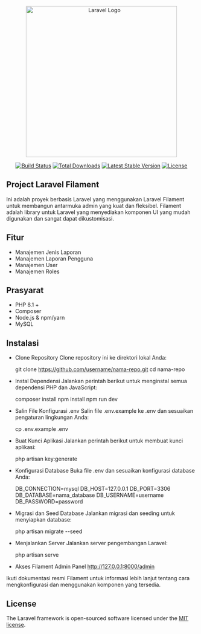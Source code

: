 <p align="center"><a href="https://laravel.com" target="_blank"><img src="https://raw.githubusercontent.com/laravel/art/master/logo-lockup/5%20SVG/2%20CMYK/1%20Full%20Color/laravel-logolockup-cmyk-red.svg" width="400" alt="Laravel Logo"></a></p>

<p align="center">
<a href="https://github.com/laravel/framework/actions"><img src="https://github.com/laravel/framework/workflows/tests/badge.svg" alt="Build Status"></a>
<a href="https://packagist.org/packages/laravel/framework"><img src="https://img.shields.io/packagist/dt/laravel/framework" alt="Total Downloads"></a>
<a href="https://packagist.org/packages/laravel/framework"><img src="https://img.shields.io/packagist/v/laravel/framework" alt="Latest Stable Version"></a>
<a href="https://packagist.org/packages/laravel/framework"><img src="https://img.shields.io/packagist/l/laravel/framework" alt="License"></a>
</p>

## Project Laravel Filament

Ini adalah proyek berbasis Laravel yang menggunakan Laravel Filament untuk membangun antarmuka admin yang kuat dan fleksibel. Filament adalah library untuk Laravel yang menyediakan komponen UI yang mudah digunakan dan sangat dapat dikustomisasi.

## Fitur

- Manajemen Jenis Laporan
- Manajemen Laporan Pengguna
- Manajemen User
- Manajemen Roles

## Prasyarat

- PHP 8.1 +
- Composer
- Node.js & npm/yarn
- MySQL 

## Instalasi

- Clone Repository
  Clone repository ini ke direktori lokal Anda:
  
  git clone https://github.com/username/nama-repo.git
  cd nama-repo

- Instal Dependensi
  Jalankan perintah berikut untuk menginstal semua dependensi PHP dan JavaScript:

  composer install
  npm install
  npm run dev

- Salin File Konfigurasi .env
  Salin file .env.example ke .env dan sesuaikan pengaturan lingkungan Anda:

  cp .env.example .env

- Buat Kunci Aplikasi
  Jalankan perintah berikut untuk membuat kunci aplikasi:

  php artisan key:generate

- Konfigurasi Database
  Buka file .env dan sesuaikan konfigurasi database Anda:

  DB_CONNECTION=mysql
  DB_HOST=127.0.0.1
  DB_PORT=3306
  DB_DATABASE=nama_database
  DB_USERNAME=username
  DB_PASSWORD=password

- Migrasi dan Seed Database
  Jalankan migrasi dan seeding untuk menyiapkan database:

  php artisan migrate --seed

- Menjalankan Server
  Jalankan server pengembangan Laravel:

  php artisan serve

- Akses Filament Admin Panel
  http://127.0.0.1:8000/admin

Ikuti dokumentasi resmi Filament untuk informasi lebih lanjut tentang cara mengkonfigurasi dan menggunakan komponen yang tersedia.

## License

The Laravel framework is open-sourced software licensed under the [MIT license](https://opensource.org/licenses/MIT).
